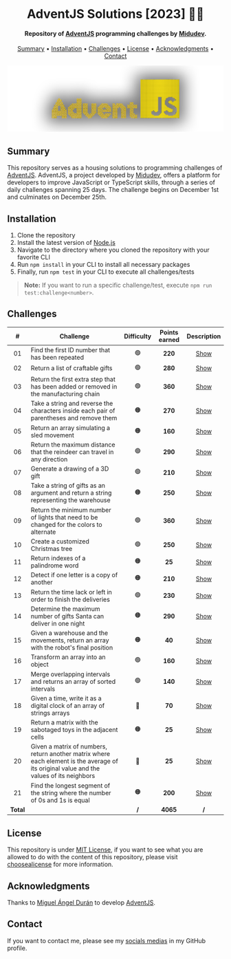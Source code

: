 <h1 align="center">
    AdventJS Solutions [2023] 🎅🎄
</h1>

<h4 align="center">
    Repository of <a href="https://adventjs.dev/es" target="_blank">AdventJS<a> programming challenges by <a href="https://www.linkedin.com/in/midudev/" target="_blank">Midudev</a>.
</h4>

<p align="center">
    <a href="#----summary">Summary</a> •
    <a href="#----installation">Installation</a> •
    <a href="#----challenges">Challenges</a> •
    <a href="#----license">License</a> •
    <a href="#----acknowledgments">Acknowledgments</a> •
    <a href="#----contact">Contact</a>
</p>

<p align="center">
    <img src="./.github/adventjs-logo.png" width="625">
</p>

<h2>
    Summary
</h2>
<p>
    This repository serves as a housing solutions to programming challenges of <a href="https://adventjs.dev/es" target="_blank">AdventJS<a>. AdventJS, a project developed by <a href="https://www.linkedin.com/in/midudev/" target="_blank">Midudev</a>, offers a platform for developers to improve JavaScript or TypeScript skills, through a series of daily challenges spanning 25 days. The challenge begins on December 1st and culminates on December 25th.
</p>

<h2>
    Installation
</h2>
<ol>
    <li>Clone the repository</li>
    <li>Install the latest version of <a href="https://nodejs.org/es/" target="_blank">Node.js<a></li>
    <li>Navigate to the directory where you cloned the repository with your favorite CLI</li>
    <li>Run <code>npm install</code> in your CLI to install all necessary packages</li>
    <li>Finally, run <code>npm test</code> in your CLI to execute all challenges/tests</li>
</ol>

> **Note:** If you want to run a specific challenge/test, execute `npm run test:challenge<number>`.

<h2>
    Challenges
</h2>

|     #     | Challenge                                                                                                                                | Difficulty | Points earned |        Description         |
| :-------: | ---------------------------------------------------------------------------------------------------------------------------------------- | :--------: | :-----------: | :------------------------: |
|    01     | Find the first ID number that has been repeated                                                                                          |     🟢     |    **220**    | [Show](./src/01-challenge) |
|    02     | Return a list of craftable gifts                                                                                                         |     🟢     |    **280**    | [Show](./src/02-challenge) |
|    03     | Return the first extra step that has been added or removed in the manufacturing chain                                                    |     🟢     |    **360**    | [Show](./src/03-challenge) |
|    04     | Take a string and reverse the characters inside each pair of parentheses and remove them                                                 |     🟠     |    **270**    | [Show](./src/04-challenge) |
|    05     | Return an array simulating a sled movement                                                                                               |     🟠     |    **160**    | [Show](./src/05-challenge) |
|    06     | Return the maximum distance that the reindeer can travel in any direction                                                                |     🟢     |    **290**    | [Show](./src/06-challenge) |
|    07     | Generate a drawing of a 3D gift                                                                                                          |     🟢     |    **210**    | [Show](./src/07-challenge) |
|    08     | Take a string of gifts as an argument and return a string representing the warehouse                                                     |     🟠     |    **250**    | [Show](./src/08-challenge) |
|    09     | Return the minimum number of lights that need to be changed for the colors to alternate                                                  |     🟢     |    **360**    | [Show](./src/09-challenge) |
|    10     | Create a customized Christmas tree                                                                                                       |     🟢     |    **250**    | [Show](./src/10-challenge) |
|    11     | Return indexes of a palindrome word                                                                                                      |     🟠     |    **25**     | [Show](./src/11-challenge) |
|    12     | Detect if one letter is a copy of another                                                                                                |     🟠     |    **210**    | [Show](./src/12-challenge) |
|    13     | Return the time lack or left in order to finish the deliveries                                                                           |     🟢     |    **230**    | [Show](./src/13-challenge) |
|    14     | Determine the maximum number of gifts Santa can deliver in one night                                                                     |     🟠     |    **290**    | [Show](./src/14-challenge) |
|    15     | Given a warehouse and the movements, return an array with the robot's final position                                                     |     🟠     |    **40**     | [Show](./src/15-challenge) |
|    16     | Transform an array into an object                                                                                                        |     🟢     |    **160**    | [Show](./src/16-challenge) |
|    17     | Merge overlapping intervals and returns an array of sorted intervals                                                                     |     🟢     |    **140**    | [Show](./src/17-challenge) |
|    18     | Given a time, write it as a digital clock of an array of strings arrays                                                                  |     🔴     |    **70**     | [Show](./src/18-challenge) |
|    19     | Return a matrix with the sabotaged toys in the adjacent cells                                                                            |     🟠     |    **25**     | [Show](./src/19-challenge) |
|    20     | Given a matrix of numbers, return another matrix where each element is the average of its original value and the values of its neighbors |     🔴     |    **25**     | [Show](./src/20-challenge) |
|    21     | Find the longest segment of the string where the number of 0s and 1s is equal                                                            |     🟠     |    **200**    | [Show](./src/21-challenge) |
| **Total** |                                                                                                                                          |   **/**    |   **4065**    |           **/**            |

<h2>
    License
</h2>
<p>
    This repository is under <a href="./LICENSE" target="_blank">MIT License</a>, if you want to see what you are allowed to do with the content of this repository, please visit <a href="https://choosealicense.com/licenses/" target="_blank">choosealicense</a> for more information.
</p>

<h2>
    Acknowledgments
</h2>
<p>
    Thanks to <a href="https://www.linkedin.com/in/midudev/" target="_blank">Miguel Ángel Durán</a> to develop <a href="https://adventjs.dev/es" target="_blank">AdventJS<a>.
</p>

<h2>
    Contact
</h1>
<p>
    If you want to contact me, please see my <a href="https://github.com/hozlucas28" target="_blank">socials medias</a> in my GitHub profile.
</p>
